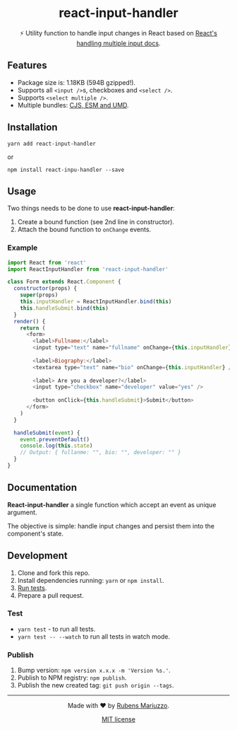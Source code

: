 <div align=center>

# react-input-handler

⚡️ Utility function to handle input changes in React based on [React's handling multiple input docs](https://reactjs.org/docs/forms.html#handling-multiple-inputs).

</div>

## Features

  - Package size is: 1.18KB (594B gzipped!).
  - Supports all `<input />`s, checkboxes and `<select />`.
  - Supports `<select multiple />`.
  - Multiple bundles: [CJS, ESM and UMD](dist).

## Installation

```shell
yarn add react-input-handler
```

or 

```shell
npm install react-inpu-handler --save
```

## Usage

Two things needs to be done to use **react-input-handler**:

  1. Create a bound function (see 2nd line in constructor).
  2. Attach the bound function to `onChange` events.

### Example

```js
import React from 'react'
import ReactInputHandler from 'react-input-handler'

class Form extends React.Component {
  constructor(props) {
    super(props)
    this.inputHandler = ReactInputHandler.bind(this)
    this.handleSubmit.bind(this)
  }
  render() {
    return (
      <form>
        <label>Fullname:</label>
        <input type="text" name="fullname" onChange={this.inputHandler} />
        
        <label>Biography:</label>
        <textarea type="text" name="bio" onChange={this.inputHandler} />
        
        <label> Are you a developer?</label>
        <input type="checkbox" name="developer" value="yes" />
        
        <button onClick={this.handleSubmit}>Submit</button>
      </form>
    )
  }

  handleSubmit(event) {
    event.preventDefault()
    console.log(this.state)
    // Output: { fullanme: "", bio: "", developer: "" }
  }
}
```

## Documentation

**React-input-handler** a single function which accept an event as unique argument.

The objective is simple: handle input changes and persist them into the component's state.

## Development

  1. Clone and fork this repo.
  2. Install dependencies running: `yarn` or `npm install`.
  3. [Run tests](#test).
  4. Prepare a pull request.

### Test

  - `yarn test` - to run all tests.
  - `yarn test -- --watch` to run all tests in watch mode.

### Publish

  1. Bump version: `npm version x.x.x -m 'Version %s.'`.
  2. Publish to NPM registry: `npm publish`.
  3. Publish the new created tag: `git push origin --tags`.


---

<div align=center>

Made with :heart: by [Rubens Mariuzzo](https://github.com/rmariuzzo).

[MIT license](LICENSE)

</div>
